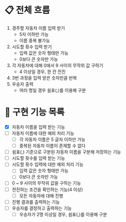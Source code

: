 # 📋 전체 흐름

1. 경주할 자동차 이름 입력 받기
   - 5자 이하만 가능
   - 이름 중복 불가능
2. 시도할 횟수 입력 받기
   - 입력 값은 숫자 형태만 가능
   - 0보다 큰 숫자만 가능
3. 각 자동차에 대해 0에서 9 사이의 무작위 값 구하기
   - 4 이상일 경우, 한 칸 전진
4. 3번 과정을 입력 받은 숫자만큼 반복
5. 우승자 출력
   - 여러 명일 경우 쉼표(,)를 이용해 구분

# 🚀 구현 기능 목록

- [x] 자동차 이름을 입력 받는 기능
- [ ] 자동차 이름에 대한 예외 처리 기능
  - [ ] 각 자동차 이름은 5 글자 이하만 가능
  - [ ] 중복된 자동차 이름이 존재할 수 없다
- [ ] 쉼표(,) 기준으로 구분된 자동차 이름을 구분해 저장하는 기능
- [ ] 시도할 횟수를 입력 받는 기능
- [ ] 시도할 횟수 입력에 대한 예외 처리 기능
  - [ ] 입력 값은 숫자 형태만 가능
  - [ ] 0보다 큰 숫자만 가능
- [ ] 0 ~ 9 사이의 무작위 값을 구하는 기능
- [ ] 전진하는 조건을 확인하는 기능(4 이상)
  - [ ] 모든 자동차에 대해 진행
- [ ] 진행 결과를 출력하는 기능
- [ ] 우승자를 결정하고 출력하는 기능
  - [ ] 우승자가 2명 이상일 경우, 쉼표(,)를 이용해 구분
